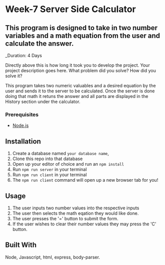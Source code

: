 # Week-7 Server Side Calculator

## This program is designed to take in two number variables and a math equation from the user and calculate the answer. 

_Duration: 4 Days

Directly above this is how long it took you to develop the project. Your project description goes here. What problem did you solve? How did you solve it? 

This program takes two numeric valuables and a desired equation by the user and sends it to the server to be calculated. Once the server is done doing that math it retuns the answer and all parts are displayed in the History section under the calculator. 

### Prerequisites

- [Node.js](https://nodejs.org/en/)


## Installation

1. Create a database named `your database name`,
2. Clone this repo into that database
3. Open up your editor of choice and run an `npm install`
4. Run `npm run server` in your terminal
5. Run `npm run client` in your terminal
6. The `npm run client` command will open up a new browser tab for you!

## Usage

1. The user inputs two number values into the respective inputs
2. The user then selects the math eqation they would like done. 
3. The user presses the '=' button to submit the form.
4. If the user wishes to clear their number values they may press the 'C' button.



## Built With

Node, Javascript, html, express, body-parser. 